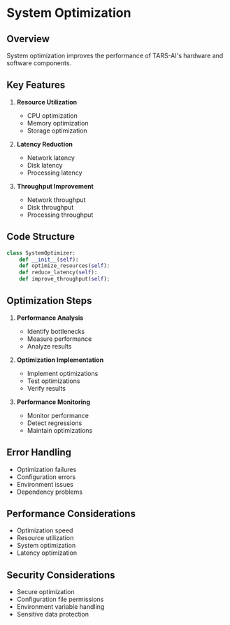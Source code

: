 # System Optimization

## Overview
System optimization improves the performance of TARS-AI's hardware and software components.

## Key Features
1. **Resource Utilization**
   - CPU optimization
   - Memory optimization
   - Storage optimization

2. **Latency Reduction**
   - Network latency
   - Disk latency
   - Processing latency

3. **Throughput Improvement**
   - Network throughput
   - Disk throughput
   - Processing throughput

## Code Structure
```python
class SystemOptimizer:
    def __init__(self):
    def optimize_resources(self):
    def reduce_latency(self):
    def improve_throughput(self):
```

## Optimization Steps
1. **Performance Analysis**
   - Identify bottlenecks
   - Measure performance
   - Analyze results

2. **Optimization Implementation**
   - Implement optimizations
   - Test optimizations
   - Verify results

3. **Performance Monitoring**
   - Monitor performance
   - Detect regressions
   - Maintain optimizations

## Error Handling
- Optimization failures
- Configuration errors
- Environment issues
- Dependency problems

## Performance Considerations
- Optimization speed
- Resource utilization
- System optimization
- Latency optimization

## Security Considerations
- Secure optimization
- Configuration file permissions
- Environment variable handling
- Sensitive data protection